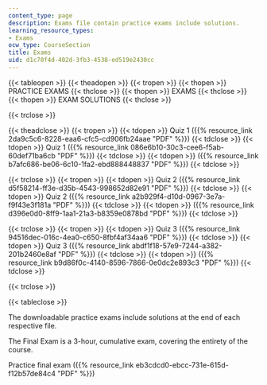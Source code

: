 ```yaml
---
content_type: page
description: Exams file contain practice exams include solutions.
learning_resource_types:
- Exams
ocw_type: CourseSection
title: Exams
uid: d1c70f4d-402d-3fb3-4538-ed519e2430cc
---
```


{{< tableopen >}}
{{< theadopen >}}
{{< tropen >}}
{{< thopen >}}
PRACTICE EXAMS
{{< thclose >}}
{{< thopen >}}
EXAMS
{{< thclose >}}
{{< thopen >}}
EXAM SOLUTIONS
{{< thclose >}}

{{< trclose >}}

{{< theadclose >}}
{{< tropen >}}
{{< tdopen >}}
Quiz 1 ({{% resource_link 2da9c5c6-8228-eaa6-cfc5-cd906fb24aae "PDF" %}})
{{< tdclose >}}
{{< tdopen >}}
Quiz 1 ({{% resource_link 086e6b10-30c3-cee6-f5ab-60def71ba6cb "PDF" %}})
{{< tdclose >}}
{{< tdopen >}}
({{% resource_link b7afc686-be06-6c10-1fa2-ebd888448837 "PDF" %}})
{{< tdclose >}}

{{< trclose >}}
{{< tropen >}}
{{< tdopen >}}
Quiz 2 ({{% resource_link d5f58214-ff3e-d35b-4543-998652d82e91 "PDF" %}})
{{< tdclose >}}
{{< tdopen >}}
Quiz 2 ({{% resource_link a2b929f4-d10d-0967-3e7a-f9f43e3f181a "PDF" %}})
{{< tdclose >}}
{{< tdopen >}}
({{% resource_link d396e0d0-8ff9-1aa1-21a3-b8359e0878bd "PDF" %}})
{{< tdclose >}}

{{< trclose >}}
{{< tropen >}}
{{< tdopen >}}
Quiz 3 ({{% resource_link 94516dec-016c-4ea0-c650-8fbf4af34aa6 "PDF" %}})
{{< tdclose >}}
{{< tdopen >}}
Quiz 3 ({{% resource_link abdf1f18-57e9-7244-a382-201b2460e8af "PDF" %}})
{{< tdclose >}}
{{< tdopen >}}
({{% resource_link b9d86f0c-4140-8596-7866-0e0dc2e893c3 "PDF" %}})
{{< tdclose >}}

{{< trclose >}}

{{< tableclose >}}

The downloadable practice exams include solutions at the end of each respective file.

The Final Exam is a 3-hour, cumulative exam, covering the entirety of the course.

Practice final exam ({{% resource_link eb3cdcd0-ebcc-731e-615d-f12b57de84c4 "PDF" %}})